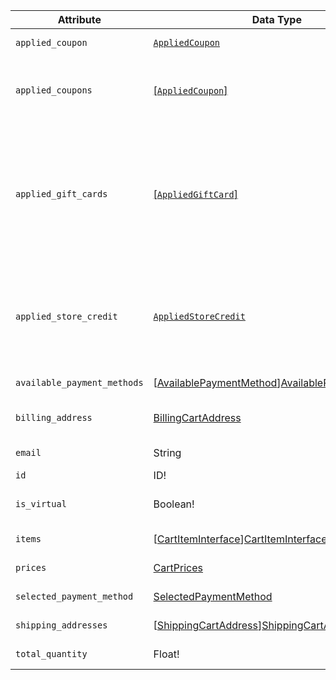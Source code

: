 Attribute |  Data Type | Description
--- | --- | ---
`applied_coupon` | [`AppliedCoupon`][AppliedCoupon] | Deprecated. Use `applied_coupons` instead
`applied_coupons` | [[`AppliedCoupon`]][AppliedCoupon] | An array of `AppliedCoupon` objects. Each object contains the `code` text attribute, which specifies the coupon code
`applied_gift_cards` | [[`AppliedGiftCard`]][AppliedGiftCard] | An array of `AppliedGiftCard` objects. An `AppliedGiftCard` object contains the `code` text attribute, which specifies the gift card code. `applied_gift_cards` is a Commerce-only attribute, defined in the GiftCardAccountGraphQl module
`applied_store_credit` | [`AppliedStoreCredit`][AppliedStoreCredit] | Contains store credit information applied to the cart. `applied_store_credit` is a Commerce-only attribute, defined in the CustomerBalanceGraphQl module
`available_payment_methods` | [[AvailablePaymentMethod]][AvailablePaymentMethod] | Available payment methods
`billing_address` | [BillingCartAddress][BillingCartAddress] | Contains the billing address specified in the customer's cart
`email` | String | The customer's email address
`id` | ID! | The ID of the cart
`is_virtual` | Boolean! | Indicates whether the cart contains only virtual products
`items` | [[CartItemInterface]][CartItemInterface] | Contains the items in the customer's cart
`prices` | [CartPrices][CartPrices] | Contains subtotals and totals
`selected_payment_method` | [SelectedPaymentMethod][SelectedPaymentMethod] | Selected payment method
`shipping_addresses` | [[ShippingCartAddress]][ShippingCartAddress]! | Contains one or more shipping addresses
`total_quantity` | Float! | Total Quantity of products in the cart

[AppliedCoupon]: ../../graphql/schema/cart/queries/cart.md#AppliedCoupon
[AppliedGiftCard]: ../../graphql/schema/cart/queries/cart.md#AppliedGiftCard
[AppliedStoreCredit]: ../../graphql/schema/cart/queries/cart.md#AppliedStoreCredit
[AvailablePaymentMethod]: ../../graphql/schema/cart/queries/cart.md#AvailablePaymentMethod
[BillingCartAddress]: ../../graphql/schema/cart/queries/cart.md#BillingCartAddress
[CartItemInterface]: ../../graphql/schema/cart/queries/cart.md#CartItemInterface
[CartPrices]: ../../graphql/schema/cart/queries/cart.md#CartPrices
[SelectedPaymentMethod]: ../../graphql/schema/cart/queries/cart.md#SelectedPaymentMethod
[ShippingCartAddress]: ../../graphql/schema/cart/queries/cart.md#ShippingCartAddress
